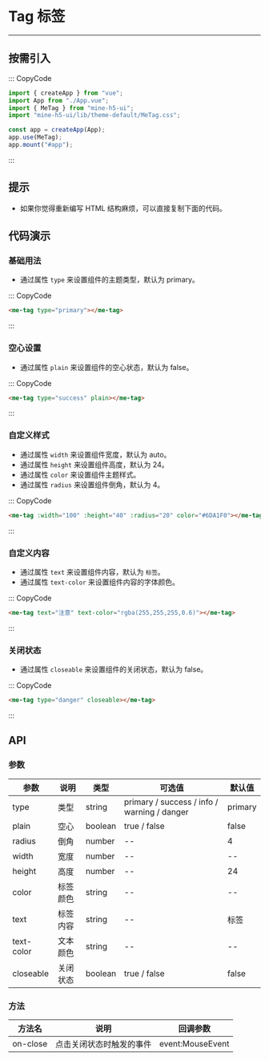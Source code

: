 # Tag 标签

---

## 按需引入

::: CopyCode

```JavaScript
import { createApp } from "vue";
import App from "./App.vue";
import { MeTag } from "mine-h5-ui";
import "mine-h5-ui/lib/theme-default/MeTag.css";

const app = createApp(App);
app.use(MeTag);
app.mount("#app");
```

:::

## 提示

- 如果你觉得重新编写 HTML 结构麻烦，可以直接复制下面的代码。

## 代码演示

### 基础用法

- 通过属性 `type` 来设置组件的主题类型，默认为 primary。

::: CopyCode

```HTML
<me-tag type="primary"></me-tag>
```

:::

### 空心设置

- 通过属性 `plain` 来设置组件的空心状态，默认为 false。

::: CopyCode

```HTML
<me-tag type="success" plain></me-tag>
```

:::

### 自定义样式

- 通过属性 `width` 来设置组件宽度，默认为 auto。
- 通过属性 `height` 来设置组件高度，默认为 24。
- 通过属性 `color` 来设置组件主题样式。
- 通过属性 `radius` 来设置组件倒角，默认为 4。

::: CopyCode

```HTML
<me-tag :width="100" :height="40" :radius="20" color="#6DA1F0"></me-tag>
```

:::

### 自定义内容

- 通过属性 `text` 来设置组件内容，默认为 `标签`。
- 通过属性 `text-color` 来设置组件内容的字体颜色。

::: CopyCode

```HTML
<me-tag text="注意" text-color="rgba(255,255,255,0.6)"></me-tag>
```

:::

### 关闭状态

- 通过属性 `closeable` 来设置组件的关闭状态，默认为 false。

::: CopyCode

```HTML
<me-tag type="danger" closeable></me-tag>
```

:::

## API

### 参数

| 参数       | 说明     | 类型    | 可选值                                      | 默认值  |
| ---------- | -------- | ------- | ------------------------------------------- | ------- |
| type       | 类型     | string  | primary / success / info / warning / danger | primary |
| plain      | 空心     | boolean | true / false                                | false   |
| radius     | 倒角     | number  | --                                          | 4       |
| width      | 宽度     | number  | --                                          | --      |
| height     | 高度     | number  | --                                          | 24      |
| color      | 标签颜色 | string  | --                                          | --      |
| text       | 标签内容 | string  | --                                          | 标签    |
| text-color | 文本颜色 | string  | --                                          | --      |
| closeable  | 关闭状态 | boolean | true / false                                | false   |

### 方法

| 方法名   | 说明                     | 回调参数         |
| -------- | ------------------------ | ---------------- |
| on-close | 点击关闭状态时触发的事件 | event:MouseEvent |
